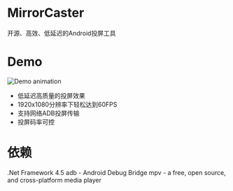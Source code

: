 # MirrorCaster
开源、高效、低延迟的Android投屏工具 
# Demo
![Demo animation](https://raw.githubusercontent.com/TGSAN/MirrorCaster/images/demo.webp)
* 低延迟高质量的投屏效果 
* 1920x1080分辨率下轻松达到60FPS 
* 支持网络ADB投屏传输 
* 投屏码率可控 
# 依赖
.Net Framework 4.5 
adb - Android Debug Bridge 
mpv - a free, open source, and cross-platform media player 
